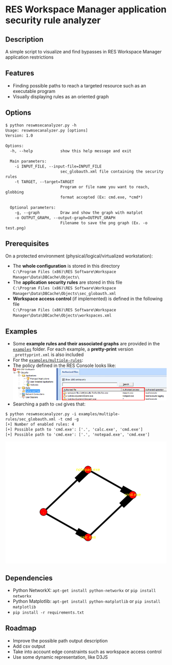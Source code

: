 RES Workspace Manager application security rule analyzer
========================================================

Description
-----------
A simple script to visualize and find bypasses in RES Workspace Manager application restrictions

Features
--------
* Finding possible paths to reach a targeted resource such as an executable program
* Visually displaying rules as an oriented graph

Options
-------
```
$ python reswmsecanalyzer.py -h
Usage: reswmsecanalyzer.py [options]
Version: 1.0

Options:
  -h, --help            show this help message and exit

  Main parameters:
    -i INPUT_FILE, --input-file=INPUT_FILE
                        sec_globauth.xml file containing the security rules
    -t TARGET, --target=TARGET
                        Program or file name you want to reach, globbing
                        format accepted (Ex: cmd.exe, *cmd*)

  Optional parameters:
    -g, --graph         Draw and show the graph with matplot
    -o OUTPUT_GRAPH, --output-graph=OUTPUT_GRAPH
                        Filename to save the png graph (Ex. -o test.png)
```

Prerequisites
-------------
On a protected environment (physical/logical/virtualized workstation):
* The **whole configuration** is stored in this directory  
 `C:\Program Files (x86)\RES Software\Workspace Manager\Data\DBCache\Objects\`
* The **application security rules** are stored in this file  
 `C:\Program Files (x86)\RES Software\Workspace Manager\Data\DBCache\Objects\sec_globauth.xml`
* **Workspace access control** (if implemented) is defined in the following file  
 `C:\Program Files (x86)\RES Software\Workspace Manager\Data\DBCache\Objects\workspaces.xml`
 
Examples
--------
* Some **example rules and their associated graphs** are provided in the [`examples`](examples/) folder. For each example, a **pretty-print** version `_prettyprint.xml` is also included
* For the [`examples/multiple-rules`](examples/multiple-rules):
 * The policy defined in the RES Console looks like:
 ![](examples/multiple-rules/policy_example.png)
 * Searching a path to `cmd` gives that:
  ```
$ python reswmsecanalyzer.py -i examples/multiple-rules/sec_globauth.xml -t cmd -g
[+] Number of enabled rules: 4
[+] Possible path to 'cmd.exe': ['.', 'calc.exe', 'cmd.exe']
[+] Possible path to 'cmd.exe': ['.', 'notepad.exe', 'cmd.exe']
 ```
 ![](examples/multiple-rules/graph_to_cmd.png)

Dependencies
------------
* Python NetworkX: `apt-get install python-networkx` or `pip install networkx`
* Python Matplotlib: `apt-get install python-matplotlib` or `pip install matplotlib`
* `pip install -r requirements.txt`

Roadmap
-------
* Improve the possible path output description
* Add csv output
* Take into account edge constraints such as workspace access control
* Use some dynamic representation, like D3JS